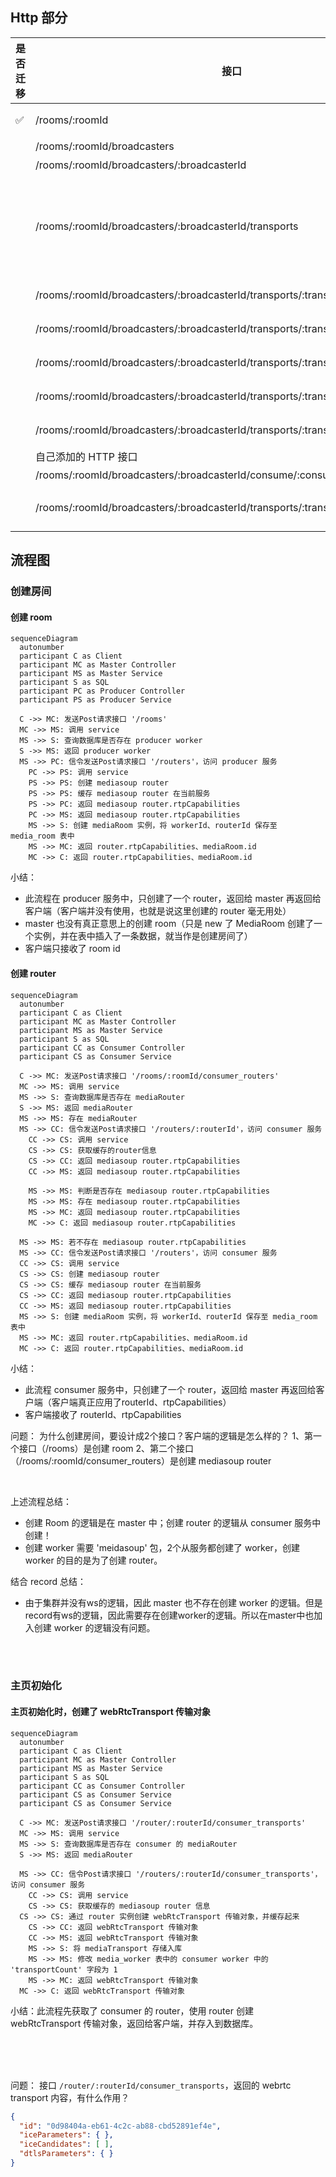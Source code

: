## Http 部分

| 是否迁移 |接口 | 方法 |描述|
|-- |-- |-- |--|
| ✅ |/rooms/:roomId |GET | 获取房间的 rtp 能力 |
|  | /rooms/:roomId/broadcasters | POST | 创建一个广播者 |
|  | /rooms/:roomId/broadcasters/:broadcasterId | DELETE | 删除广播者 |
|  | /rooms/:roomId/broadcasters/:broadcasterId/transports | POST | 创建与广播器关联的媒体组传输，可以用于 PlainTransport 或 WebrtcTransport 类型传输 |
|  | /rooms/:roomId/broadcasters/:broadcasterId/transports/:transportId/connect | POST | 连接属于广播器的传输 |
|  | /rooms/:roomId/broadcasters/:broadcasterId/transports/:transportId/producers | POST | 创建与广播器关联的生产者 |
|  | /rooms/:roomId/broadcasters/:broadcasterId/transports/:transportId/consume | POST | 创建与广播器关联的消费者 |
|  | /rooms/:roomId/broadcasters/:broadcasterId/transports/:transportId/consume/data | POST | 创建与广播器关联的数据生产者 |
|  | /rooms/:roomId/broadcasters/:broadcasterId/transports/:transportId/produce/data | POST | 创建与广播器关联的数据消费者 |
|  | 自己添加的 HTTP 接口 | -- | -- |
|  | /rooms/:roomId/broadcasters/:broadcasterId/consume/:consumeId/resume | POST | 恢复消费 |
|  | /rooms/:roomId/broadcasters/:broadcasterId/transports/:transportId/plainconnect | POST | 连接属于广播器的传输：特指 PlainTransport |



## 流程图

### 创建房间

#### 创建 room

```mermaid
sequenceDiagram
  autonumber
  participant C as Client
  participant MC as Master Controller
  participant MS as Master Service
  participant S as SQL
  participant PC as Producer Controller
  participant PS as Producer Service

  C ->> MC: 发送Post请求接口 '/rooms'
  MC ->> MS: 调用 service
  MS ->> S: 查询数据库是否存在 producer worker
  S ->> MS: 返回 producer worker
  MS ->> PC: 信令发送Post请求接口 '/routers'，访问 producer 服务
	PC ->> PS: 调用 service
	PS ->> PS: 创建 mediasoup router
	PS ->> PS: 缓存 mediasoup router 在当前服务
	PS ->> PC: 返回 mediasoup router.rtpCapabilities
	PC ->> MS: 返回 mediasoup router.rtpCapabilities
	MS ->> S: 创建 mediaRoom 实例，将 workerId、routerId 保存至 media_room 表中
	MS ->> MC: 返回 router.rtpCapabilities、mediaRoom.id
	MC ->> C: 返回 router.rtpCapabilities、mediaRoom.id
```

小结：
- 此流程在 producer 服务中，只创建了一个 router，返回给 master 再返回给客户端（客户端并没有使用，也就是说这里创建的 router 毫无用处）
- master 也没有真正意思上的创建 room（只是 new 了 MediaRoom 创建了一个实例，并在表中插入了一条数据，就当作是创建房间了）
- 客户端只接收了 room id

#### 创建 router

```mermaid
sequenceDiagram
  autonumber
  participant C as Client
  participant MC as Master Controller
  participant MS as Master Service
  participant S as SQL
  participant CC as Consumer Controller
  participant CS as Consumer Service

  C ->> MC: 发送Post请求接口 '/rooms/:roomId/consumer_routers'
  MC ->> MS: 调用 service
  MS ->> S: 查询数据库是否存在 mediaRouter
  S ->> MS: 返回 mediaRouter
  MS ->> MS: 存在 mediaRouter
  MS ->> CC: 信令发送Post请求接口 '/routers/:routerId'，访问 consumer 服务
	CC ->> CS: 调用 service
	CS ->> CS: 获取缓存的router信息
	CS ->> CC: 返回 mediasoup router.rtpCapabilities
	CC ->> MS: 返回 mediasoup router.rtpCapabilities
  
	MS ->> MS: 判断是否存在 mediasoup router.rtpCapabilities
	MS ->> MS: 存在 mediasoup router.rtpCapabilities
	MS ->> MC: 返回 mediasoup router.rtpCapabilities
	MC ->> C: 返回 mediasoup router.rtpCapabilities

  MS ->> MS: 若不存在 mediasoup router.rtpCapabilities
  MS ->> CC: 信令发送Post请求接口 '/routers'，访问 consumer 服务
  CC ->> CS: 调用 service
  CS ->> CS: 创建 mediasoup router
  CS ->> CS: 缓存 mediasoup router 在当前服务
  CS ->> CC: 返回 mediasoup router.rtpCapabilities
  CC ->> MS: 返回 mediasoup router.rtpCapabilities
  MS ->> S: 创建 mediaRoom 实例，将 workerId、routerId 保存至 media_room 表中
  MS ->> MC: 返回 router.rtpCapabilities、mediaRoom.id
  MC ->> C: 返回 router.rtpCapabilities、mediaRoom.id
```

小结：
- 此流程 consumer 服务中，只创建了一个 router，返回给 master 再返回给客户端（客户端真正应用了routerId、rtpCapabilities）
- 客户端接收了 routerId、rtpCapabilities

问题：
为什么创建房间，要设计成2个接口？客户端的逻辑是怎么样的？
1、第一个接口（/rooms）是创建 room
2、第二个接口（/rooms/:roomId/consumer_routers）是创建 mediasoup router

<br/>

上述流程总结：
- 创建 Room 的逻辑是在 master 中；创建 router 的逻辑从 consumer 服务中创建！
- 创建 worker 需要 'meidasoup' 包，2个从服务都创建了 worker，创建 worker 的目的是为了创建 router。

结合 record 总结：
- 由于集群并没有ws的逻辑，因此 master 也不存在创建 worker 的逻辑。但是record有ws的逻辑，因此需要存在创建worker的逻辑。所以在master中也加入创建 worker 的逻辑没有问题。

<br/>
<br/>

### 主页初始化

#### 主页初始化时，创建了 webRtcTransport 传输对象

```mermaid
sequenceDiagram
  autonumber
  participant C as Client
  participant MC as Master Controller
  participant MS as Master Service
  participant S as SQL
  participant CC as Consumer Controller
  participant CS as Consumer Service
  participant CS as Consumer Service

  C ->> MC: 发送Post请求接口 '/router/:routerId/consumer_transports'
  MC ->> MS: 调用 service
  MS ->> S: 查询数据库是否存在 consumer 的 mediaRouter
  S ->> MS: 返回 mediaRouter

  MS ->> CC: 信令Post请求接口 '/routers/:routerId/consumer_transports'，访问 consumer 服务
	CC ->> CS: 调用 service
	CS ->> CS: 获取缓存的 mediasoup router 信息
  CS ->> CS: 通过 router 实例创建 webRtcTransport 传输对象，并缓存起来
	CS ->> CC: 返回 webRtcTransport 传输对象
	CC ->> MS: 返回 webRtcTransport 传输对象
	MS ->> S: 将 mediaTransport 存储入库
	MS ->> MS: 修改 media_worker 表中的 consumer worker 中的 'transportCount' 字段为 1
	MS ->> MC: 返回 webRtcTransport 传输对象
  MC ->> C: 返回 webRtcTransport 传输对象
```

小结：此流程先获取了 consumer 的 router，使用 router 创建 webRtcTransport 传输对象，返回给客户端，并存入到数据库。

<br/>
<br/>
<br/>

问题：
接口 `/router/:routerId/consumer_transports`，返回的 webrtc transport 内容，有什么作用？
```json
{
  "id": "0d98404a-eb61-4c2c-ab88-cbd52891ef4e",
  "iceParameters": { },
  "iceCandidates": [ ],
  "dtlsParameters": { }
}
```

